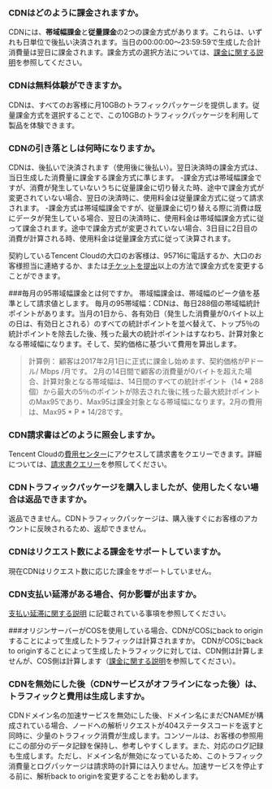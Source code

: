 ### CDNはどのように課金されますか。
CDNには、**帯域幅課金**と**従量課金**の2つの課金方式があります。これらは、いずれも日単位で後払い決済されます。当日の00:00:00～23:59:59で生成した合計消費量は翌日に課金されます。課金方式の選択方法については、[課金に関する説明](https://intl.cloud.tencent.com/document/product/228/2949)を参照してください。

### CDNは無料体験ができますか。
CDNは、すべてのお客様に月10GBのトラフィックパッケージを提供します。従量課金方式を選択することで、この10GBのトラフィックパッケージを利用して製品を体験できます。

### CDNの引き落としは何時になりますか。
CDNは、後払いで決済されます（使用後に後払い）。翌日決済時の課金方式は、当日生成した消費量に課金する課金方式に準じます。
-課金方式は帯域幅課金ですが、消費が発生していないうちに従量課金に切り替えた時、途中で課金方式が変更されていない場合、翌日の決済時に、使用料金は従量課金方式に従って請求されます。
-課金方式は帯域幅課金ですが、従量課金に切り替える際に消費は既にデータが発生している場合、翌日の決済時に、使用料金は帯域幅課金方式に従って課金されます。途中で課金方式が変更されていない場合、3日目に2日目の消費が計算される時、使用料金は従量課金方式に従って決算されます。

契約しているTencent Cloudの大口のお客様は、95716に電話するか、大口のお客様担当に連絡するか、または[チケットを提出](https://console.cloud.tencent.com/workorder/category)以上の方法で課金方式を変更することができます。

###毎月の95帯域幅課金とは何ですか。
帯域幅課金は、帯域幅のピーク値を基準として請求値とします。
毎月の95帯域幅：CDNは、毎日288個の帯域幅統計ポイントがあります。当月の1日から、各有効日（発生した消費量が0バイト以上の日は、有効日とされる）のすべての統計ポイントを並べ替えて、トップ5％の統計ポイントを除去した後、残った最大の統計ポイントはすなわち、計算対象となる帯域幅になります。そして、契約価格に基づいて費用を算出します。
> 計算例：
> 顧客は2017年2月1日に正式に課金し始めます、契約価格がPドール/ Mbps /月です。
> 2月の14日間で顧客の消費量が0バイトを超えた場合、計算対象となる帯域幅は、14日間のすべての統計ポイント（14 * 288個）から最大の5％のポイントが除去された後に残った最大統計ポイントのMax95であり、Max95は課金対象となる帯域幅になります。2月の費用は、Max95 * P * 14/28です。

### CDN請求書はどのように照会しますか。
Tencent Cloudの[費用センター](https://console.cloud.tencent.com/account)にアクセスして請求書をクエリーできます。詳細については、[請求書クエリー](https://intl.cloud.tencent.com/document/product/228/6071)を参照してください。

### CDNトラフィックパッケージを購入しましたが、使用したくない場合は返品できますか。
返品できません。CDNトラフィックパッケージは、購入後すぐにお客様のアカウントに反映されるため、返却できません。



### CDNはリクエスト数による課金をサポートしていますか。
現在CDNはリクエスト数に応じた課金をサポートしていません。

### CDN支払い延滞がある場合、何か影響が出ますか。
[支払い延滞に関する説明](https://intl.cloud.tencent.com/document/product/228/2954) に記載されている事項を参照してください。

###オリジンサーバーがCOSを使用している場合、CDNがCOSにback to originすることによって生成したトラフィックは計算されますか。
CDNがCOSにback to originすることによって生成したトラフィックに対しては、CDN側は計算しませんが、COS側は計算します（[課金に関する説明](https://intl.cloud.tencent.com/document/product/436/16871)を参照してください）。

### CDNを無効にした後（CDNサービスがオフラインになった後）は、トラフィックと費用は生成しますか。
CDNドメイン名の加速サービスを無効にした後、ドメイン名にまだCNAMEが構成されている場合、ノードへの解析リクエストが404ステータスコードを返すと同時に、少量のトラフィック消費が生成します。コンソールは、お客様の参照用にこの部分のデータ記録を保持し、参考しやすくします。また、対応のログ記録も生成します。ただし、ドメイン名が無効になっているため、このトラフィック消費量とログパッケージは請求時の計算には入りません。加速サービスを停止する前に、解析back to originを変更することをお勧めします。
